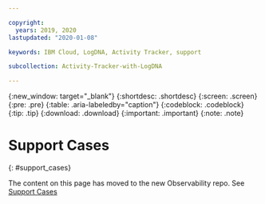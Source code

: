 ```yaml
---

copyright:
  years: 2019, 2020
lastupdated: "2020-01-08"

keywords: IBM Cloud, LogDNA, Activity Tracker, support

subcollection: Activity-Tracker-with-LogDNA

---
```


{:new_window: target="_blank"}
{:shortdesc: .shortdesc}
{:screen: .screen}
{:pre: .pre}
{:table: .aria-labeledby="caption"}
{:codeblock: .codeblock}
{:tip: .tip}
{:download: .download}
{:important: .important}
{:note: .note}

# Support Cases
{: #support_cases}

The content on this page has moved to the new Observability repo. See [Support Cases](/docs/observability?topic=observability-support_cases)